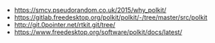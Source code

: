 
* https://smcv.pseudorandom.co.uk/2015/why_polkit/
* https://gitlab.freedesktop.org/polkit/polkit/-/tree/master/src/polkit
* http://git.0pointer.net/rtkit.git/tree/
* https://www.freedesktop.org/software/polkit/docs/latest/
